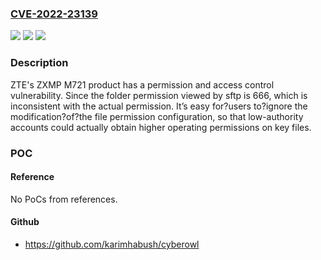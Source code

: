 ### [CVE-2022-23139](https://cve.mitre.org/cgi-bin/cvename.cgi?name=CVE-2022-23139)
![](https://img.shields.io/static/v1?label=Product&message=ZXMP%20M721&color=blue)
![](https://img.shields.io/static/v1?label=Version&message=V5.10.030.006%20&color=brightgreen)
![](https://img.shields.io/static/v1?label=Vulnerability&message=permission%20and%20access%20control&color=brightgreen)

### Description

ZTE's ZXMP M721 product has a permission and access control vulnerability. Since the folder permission viewed by sftp is 666, which is inconsistent with the actual permission. It’s easy for?users to?ignore the modification?of?the file permission configuration, so that low-authority accounts could actually obtain higher operating permissions on key files.

### POC

#### Reference
No PoCs from references.

#### Github
- https://github.com/karimhabush/cyberowl

